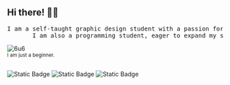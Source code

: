 ## Hi there! 🤟🏻

<pre>I am a self-taught graphic design student with a passion for creating and learning new design techniques.
‎ ‎ ‎ ‎ ‎  ‎ I am also a programming student, eager to expand my skills and knowledge in this field.</pre>

![6u6](https://github.com/user-attachments/assets/edb85625-2c5a-4a55-8f98-f375d86788bc) \
<sub> I am just a beginner. </sub>
##
<img alt="Static Badge" src="https://img.shields.io/badge/%3Cautodidact%3E-464C52?style=flat-square&logo=%E2%B8%B8&logoColor=pink-">  <img alt="Static Badge" src="https://img.shields.io/badge/metalhead-282828?style=flat-square&logo=%E2%B8%B8&logoColor=pink-">  <img alt="Static Badge" src="https://img.shields.io/badge/gamer-425E6C?style=flat-square&logo=%E2%B8%B8&logoColor=pink-">
